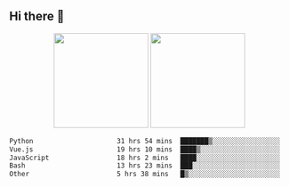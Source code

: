 ## Hi there 👋
<div align="center">
<span>  </span>
<img height="170px" src="https://github-readme-stats.vercel.app/api?username=bigQY&show_icons=true&count_private==true&v=3" /><span>        </span><img height="170px" src="https://github-readme-stats.vercel.app/api/top-langs/?username=bigQY&layout=compact&langs_count=8&v=3" />
<span>  </span>
</div>
<div align="center">

<!--START_SECTION:waka-->

```txt
Python                     31 hrs 54 mins  ███████▒░░░░░░░░░░░░░░░░░   29.11 %
Vue.js                     19 hrs 10 mins  ████▒░░░░░░░░░░░░░░░░░░░░   17.49 %
JavaScript                 18 hrs 2 mins   ████░░░░░░░░░░░░░░░░░░░░░   16.45 %
Bash                       13 hrs 23 mins  ███░░░░░░░░░░░░░░░░░░░░░░   12.21 %
Other                      5 hrs 38 mins   █▒░░░░░░░░░░░░░░░░░░░░░░░   05.15 %
```

<!--END_SECTION:waka-->
</div>
